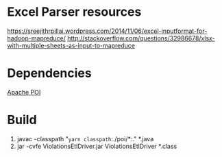 # Excel Parser resources

https://sreejithrpillai.wordpress.com/2014/11/06/excel-inputformat-for-hadoop-mapreduce/
http://stackoverflow.com/questions/32986678/xlsx-with-multiple-sheets-as-input-to-mapreduce

# Dependencies

[Apache POI](https://poi.apache.org/)

# Build

1. javac -classpath "`yarn classpath`:./poi/*:." *.java
2. jar -cvfe ViolationsEtlDriver.jar ViolationsEtlDriver *.class